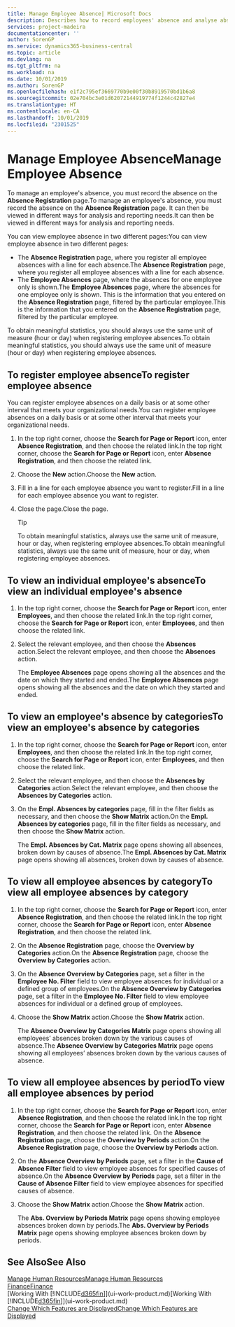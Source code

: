 ```yaml
---
title: Manage Employee Absence| Microsoft Docs
description: Describes how to record employees' absence and analyse absence statistics.
services: project-madeira
documentationcenter: ''
author: SorenGP
ms.service: dynamics365-business-central
ms.topic: article
ms.devlang: na
ms.tgt_pltfrm: na
ms.workload: na
ms.date: 10/01/2019
ms.author: SorenGP
ms.openlocfilehash: e1f2c795ef3669770b9e00f30b8919570bd1b6a8
ms.sourcegitcommit: 02e704bc3e01d62072144919774f1244c42827e4
ms.translationtype: HT
ms.contentlocale: en-CA
ms.lasthandoff: 10/01/2019
ms.locfileid: "2301525"
---
```

# <a name="manage-employee-absence"></a><span data-ttu-id="880fb-103">Manage Employee Absence</span><span class="sxs-lookup"><span data-stu-id="880fb-103">Manage Employee Absence</span></span>
<span data-ttu-id="880fb-104">To manage an employee's absence, you must record the absence on the **Absence Registration** page.</span><span class="sxs-lookup"><span data-stu-id="880fb-104">To manage an employee's absence, you must record the absence on the **Absence Registration** page.</span></span> <span data-ttu-id="880fb-105">It can then be viewed in different ways for analysis and reporting needs.</span><span class="sxs-lookup"><span data-stu-id="880fb-105">It can then be viewed in different ways for analysis and reporting needs.</span></span>

<span data-ttu-id="880fb-106">You can view employee absence in two different pages:</span><span class="sxs-lookup"><span data-stu-id="880fb-106">You can view employee absence in two different pages:</span></span>

* <span data-ttu-id="880fb-107">The **Absence Registration** page, where you register all employee absences with a line for each absence.</span><span class="sxs-lookup"><span data-stu-id="880fb-107">The **Absence Registration** page, where you register all employee absences with a line for each absence.</span></span>
* <span data-ttu-id="880fb-108">The **Employee Absences** page, where the absences for one employee only is shown.</span><span class="sxs-lookup"><span data-stu-id="880fb-108">The **Employee Absences** page, where the absences for one employee only is shown.</span></span> <span data-ttu-id="880fb-109">This is the information that you entered on the **Absence Registration** page, filtered by the particular employee.</span><span class="sxs-lookup"><span data-stu-id="880fb-109">This is the information that you entered on the **Absence Registration** page, filtered by the particular employee.</span></span>

<span data-ttu-id="880fb-110">To obtain meaningful statistics, you should always use the same unit of measure (hour or day) when registering employee absences.</span><span class="sxs-lookup"><span data-stu-id="880fb-110">To obtain meaningful statistics, you should always use the same unit of measure (hour or day) when registering employee absences.</span></span>

## <a name="to-register-employee-absence"></a><span data-ttu-id="880fb-111">To register employee absence</span><span class="sxs-lookup"><span data-stu-id="880fb-111">To register employee absence</span></span>
<span data-ttu-id="880fb-112">You can register employee absences on a daily basis or at some other interval that meets your organizational needs.</span><span class="sxs-lookup"><span data-stu-id="880fb-112">You can register employee absences on a daily basis or at some other interval that meets your organizational needs.</span></span>

1. <span data-ttu-id="880fb-113">In the top right corner, choose the **Search for Page or Report** icon, enter **Absence Registration**, and then choose the related link.</span><span class="sxs-lookup"><span data-stu-id="880fb-113">In the top right corner, choose the **Search for Page or Report** icon, enter **Absence Registration**, and then choose the related link.</span></span>
2. <span data-ttu-id="880fb-114">Choose the **New** action.</span><span class="sxs-lookup"><span data-stu-id="880fb-114">Choose the **New** action.</span></span>
3. <span data-ttu-id="880fb-115">Fill in a line for each employee absence you want to register.</span><span class="sxs-lookup"><span data-stu-id="880fb-115">Fill in a line for each employee absence you want to register.</span></span>
4. <span data-ttu-id="880fb-116">Close the page.</span><span class="sxs-lookup"><span data-stu-id="880fb-116">Close the page.</span></span>

    > [!Tip]
    > <span data-ttu-id="880fb-117">To obtain meaningful statistics, always use the same unit of measure, hour or day, when registering employee absences.</span><span class="sxs-lookup"><span data-stu-id="880fb-117">To obtain meaningful statistics, always use the same unit of measure, hour or day, when registering employee absences.</span></span>

## <a name="to-view-an-individual-employees-absence"></a><span data-ttu-id="880fb-118">To view an individual employee's absence</span><span class="sxs-lookup"><span data-stu-id="880fb-118">To view an individual employee's absence</span></span>
1. <span data-ttu-id="880fb-119">In the top right corner, choose the **Search for Page or Report** icon, enter **Employees**, and then choose the related link.</span><span class="sxs-lookup"><span data-stu-id="880fb-119">In the top right corner, choose the **Search for Page or Report** icon, enter **Employees**, and then choose the related link.</span></span>
2. <span data-ttu-id="880fb-120">Select the relevant employee, and then choose the **Absences** action.</span><span class="sxs-lookup"><span data-stu-id="880fb-120">Select the relevant employee, and then choose the **Absences** action.</span></span>

    <span data-ttu-id="880fb-121">The **Employee Absences** page opens showing all the absences and the date on which they started and ended.</span><span class="sxs-lookup"><span data-stu-id="880fb-121">The **Employee Absences** page opens showing all the absences and the date on which they started and ended.</span></span>

## <a name="to-view-an-employees-absence-by-categories"></a><span data-ttu-id="880fb-122">To view an employee's absence by categories</span><span class="sxs-lookup"><span data-stu-id="880fb-122">To view an employee's absence by categories</span></span>
1. <span data-ttu-id="880fb-123">In the top right corner, choose the **Search for Page or Report** icon, enter **Employees**, and then choose the related link.</span><span class="sxs-lookup"><span data-stu-id="880fb-123">In the top right corner, choose the **Search for Page or Report** icon, enter **Employees**, and then choose the related link.</span></span>
2. <span data-ttu-id="880fb-124">Select the relevant employee, and then choose the **Absences by Categories** action.</span><span class="sxs-lookup"><span data-stu-id="880fb-124">Select the relevant employee, and then choose the **Absences by Categories** action.</span></span>
3. <span data-ttu-id="880fb-125">On the **Empl. Absences by categories** page, fill in the filter fields as necessary, and then choose the **Show Matrix** action.</span><span class="sxs-lookup"><span data-stu-id="880fb-125">On the **Empl. Absences by categories** page, fill in the filter fields as necessary, and then choose the **Show Matrix** action.</span></span>

    <span data-ttu-id="880fb-126">The **Empl. Absences by Cat. Matrix** page opens showing all absences, broken down by causes of absence.</span><span class="sxs-lookup"><span data-stu-id="880fb-126">The **Empl. Absences by Cat. Matrix** page opens showing all absences, broken down by causes of absence.</span></span>

## <a name="to-view-all-employee-absences-by-category"></a><span data-ttu-id="880fb-127">To view all employee absences by category</span><span class="sxs-lookup"><span data-stu-id="880fb-127">To view all employee absences by category</span></span>
1. <span data-ttu-id="880fb-128">In the top right corner, choose the **Search for Page or Report** icon, enter **Absence Registration**, and then choose the related link.</span><span class="sxs-lookup"><span data-stu-id="880fb-128">In the top right corner, choose the **Search for Page or Report** icon, enter **Absence Registration**, and then choose the related link.</span></span>
2. <span data-ttu-id="880fb-129">On the **Absence Registration** page, choose the **Overview by Categories** action.</span><span class="sxs-lookup"><span data-stu-id="880fb-129">On the **Absence Registration** page, choose the **Overview by Categories** action.</span></span>
3. <span data-ttu-id="880fb-130">On the **Absence Overview by Categories** page, set a filter in the **Employee No. Filter** field to view employee absences for individual or a defined group of employees.</span><span class="sxs-lookup"><span data-stu-id="880fb-130">On the **Absence Overview by Categories** page, set a filter in the **Employee No. Filter** field to view employee absences for individual or a defined group of employees.</span></span>
4. <span data-ttu-id="880fb-131">Choose the **Show Matrix** action.</span><span class="sxs-lookup"><span data-stu-id="880fb-131">Choose the **Show Matrix** action.</span></span>

    <span data-ttu-id="880fb-132">The **Absence Overview by Categories Matrix** page opens showing all employees’ absences broken down by the various causes of absence.</span><span class="sxs-lookup"><span data-stu-id="880fb-132">The **Absence Overview by Categories Matrix** page opens showing all employees’ absences broken down by the various causes of absence.</span></span>

## <a name="to-view-all-employee-absences-by-period"></a><span data-ttu-id="880fb-133">To view all employee absences by period</span><span class="sxs-lookup"><span data-stu-id="880fb-133">To view all employee absences by period</span></span>
1. <span data-ttu-id="880fb-134">In the top right corner, choose the **Search for Page or Report** icon, enter **Absence Registration**, and then choose the related link.</span><span class="sxs-lookup"><span data-stu-id="880fb-134">In the top right corner, choose the **Search for Page or Report** icon, enter **Absence Registration**, and then choose the related link.</span></span>
   <span data-ttu-id="880fb-135">On the **Absence Registration** page, choose the **Overview by Periods** action.</span><span class="sxs-lookup"><span data-stu-id="880fb-135">On the **Absence Registration** page, choose the **Overview by Periods** action.</span></span>
2. <span data-ttu-id="880fb-136">On the **Absence Overview by Periods** page, set a filter in the **Cause of Absence Filter** field to view employee absences for specified causes of absence.</span><span class="sxs-lookup"><span data-stu-id="880fb-136">On the **Absence Overview by Periods** page, set a filter in the **Cause of Absence Filter** field to view employee absences for specified causes of absence.</span></span>
3. <span data-ttu-id="880fb-137">Choose the **Show Matrix** action.</span><span class="sxs-lookup"><span data-stu-id="880fb-137">Choose the **Show Matrix** action.</span></span>

    <span data-ttu-id="880fb-138">The **Abs. Overview by Periods Matrix** page opens showing employee absences broken down by periods.</span><span class="sxs-lookup"><span data-stu-id="880fb-138">The **Abs. Overview by Periods Matrix** page opens showing employee absences broken down by periods.</span></span>

## <a name="see-also"></a><span data-ttu-id="880fb-139">See Also</span><span class="sxs-lookup"><span data-stu-id="880fb-139">See Also</span></span>
[<span data-ttu-id="880fb-140">Manage Human Resources</span><span class="sxs-lookup"><span data-stu-id="880fb-140">Manage Human Resources</span></span>](hr-manage-human-resources.md)  
[<span data-ttu-id="880fb-141">Finance</span><span class="sxs-lookup"><span data-stu-id="880fb-141">Finance</span></span>](finance.md)  
<span data-ttu-id="880fb-142">[Working With [!INCLUDE[d365fin](includes/d365fin_md.md)]](ui-work-product.md)</span><span class="sxs-lookup"><span data-stu-id="880fb-142">[Working With [!INCLUDE[d365fin](includes/d365fin_md.md)]](ui-work-product.md)</span></span>  
[<span data-ttu-id="880fb-143">Change Which Features are Displayed</span><span class="sxs-lookup"><span data-stu-id="880fb-143">Change Which Features are Displayed</span></span>](ui-experiences.md)
